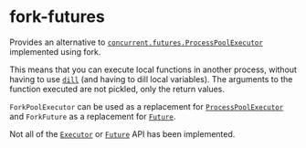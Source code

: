 fork-futures
============

Provides an alternative to [`concurrent.futures.ProcessPoolExecutor`][ProcessPoolExecutor] implemented
using fork.

This means that you can execute local functions in another process, without having to use [`dill`][dill] (and having to dill local variables). The arguments to the function executed are not pickled, only the return values.

`ForkPoolExecutor` can be used as a replacement for [`ProcessPoolExecutor`][ProcessPoolExecutor] and `ForkFuture` as a replacement for [`Future`][Future].

Not all of the [`Executor`][Executor] or [`Future`][Future] API has been implemented.


[ProcessPoolExecutor]: https://docs.python.org/3/library/concurrent.futures.html#processpoolexecutor
[Executor]: https://docs.python.org/3/library/concurrent.futures.html#executor-objects
[Future]: https://docs.python.org/3/library/concurrent.futures.html#future-objects
[dill]: https://pypi.org/project/dill/
